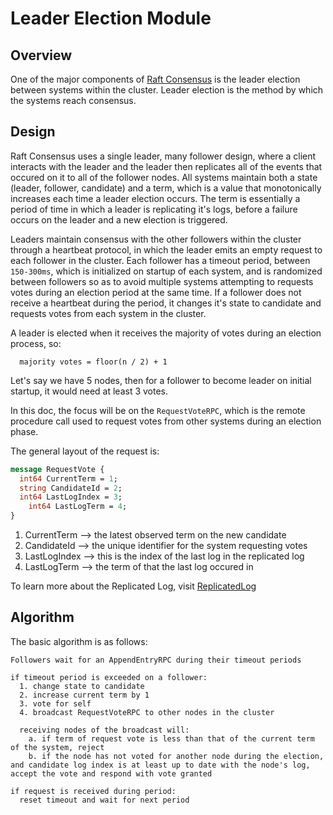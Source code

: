 # Leader Election Module


## Overview

One of the major components of [Raft Consensus](https://raft.github.io/raft.pdf) is the leader election between systems within the cluster. Leader election is the method by which the systems reach consensus.


## Design

Raft Consensus uses a single leader, many follower design, where a client interacts with the leader and the leader then replicates all of the events that occured on it to all of the follower nodes. All systems maintain both a state (leader, follower, candidate) and a term, which is a value that monotonically increases each time a leader election occurs. The term is essentially a period of time in which a leader is replicating it's logs, before a failure occurs on the leader and a new election is triggered. 

Leaders maintain consensus with the other followers within the cluster through a heartbeat protocol, in which the leader emits an empty request to each follower in the cluster. Each follower has a timeout period, between `150-300ms`, which is initialized on startup of each system, and is randomized between followers so as to avoid multiple systems attempting to requests votes during an election period at the same time. If a follower does not receive a heartbeat during the period, it changes it's state to candidate and requests votes from each system in the cluster.

A leader is elected when it receives the majority of votes during an election process, so:

```
  majority votes = floor(n / 2) + 1
```

Let's say we have 5 nodes, then for a follower to become leader on initial startup, it would need at least 3 votes.

In this doc, the focus will be on the `RequestVoteRPC`, which is the remote procedure call used to request votes from other systems during an election phase.

The general layout of the request is:

```proto
message RequestVote {
  int64 CurrentTerm = 1;
  string CandidateId = 2;
  int64 LastLogIndex = 3;
	int64 LastLogTerm = 4;
}
```

1. CurrentTerm --> the latest observed term on the new candidate
2. CandidateId --> the unique identifier for the system requesting votes
3. LastLogIndex --> this is the index of the last log in the replicated log
4. LastLogTerm --> the term of that the last log occured in

To learn more about the Replicated Log, visit [ReplicatedLog](./ReplicatedLog.md)


## Algorithm

The basic algorithm is as follows:

```
Followers wait for an AppendEntryRPC during their timeout periods

if timeout period is exceeded on a follower:
  1. change state to candidate
  2. increase current term by 1
  3. vote for self
  4. broadcast RequestVoteRPC to other nodes in the cluster

  receiving nodes of the broadcast will:
    a. if term of request vote is less than that of the current term of the system, reject
    b. if the node has not voted for another node during the election, and candidate log index is at least up to date with the node's log, accept the vote and respond with vote granted

if request is received during period:
  reset timeout and wait for next period
```